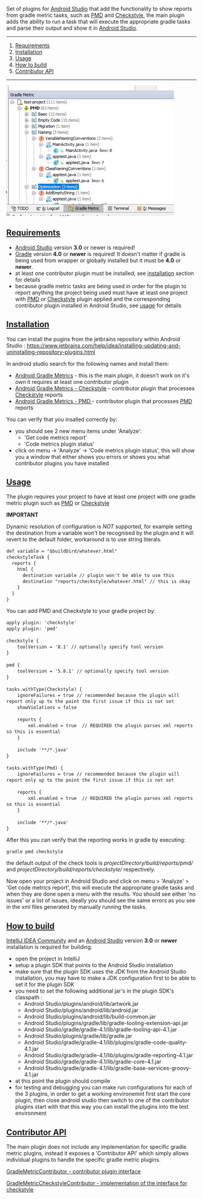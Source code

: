 Set of plugins for [Android Studio](https://developer.android.com/studio/index.html) that add the functionality to show reports from gradle metric tasks, such as [PMD](https://docs.gradle.org/current/userguide/pmd_plugin.html) and [Checkstyle](https://docs.gradle.org/current/userguide/checkstyle_plugin.html), the main plugin adds the ability to run a task that will execute the appropriate gradle tasks and parse their output and show it in [Android Studio](https://developer.android.com/studio/index.html).

----------
1. [Requirements](#requirements)
1. [Installation](#installation)
1. [Usage](#usage)
1. [How to build](#how-to-build)
1. [Contributor API](#contributor-api)

----------
![Image of and example output](https://raw.githubusercontent.com/DrakkLord/gradle-android-metric-plugin/webmisc/images/gradle-metric-plugin-example.png)

## [Requirements](#requirements) ##

- [Android Studio](https://developer.android.com/studio/index.html) version **3.0** or newer is required!
- [Gradle](https://gradle.org/) version **4.0** or **newer** is required! It doesn't matter if gradle is being used from wrapper or globally installed but it must be **4.0** or **newer**.
- at least one contributor plugin must be installed, see [installation](#installation) section for details
- because gradle metric tasks are being used in order for the plugin to report anything the project being used must have at least one project with [PMD](https://docs.gradle.org/current/userguide/pmd_plugin.html) or [Checkstyle](https://docs.gradle.org/current/userguide/checkstyle_plugin.html) plugin applied and the corresponding contributor plugin installed in Android Studio, see [usage](#usage) for details

## [Installation](#installation) ##

You can install the pugins from the jetbrains repository within Android Studio : https://www.jetbrains.com/help/idea/installing-updating-and-uninstalling-repository-plugins.html

In android studio search for the following names and install them:
- [Android Gradle Metrics](https://plugins.jetbrains.com/plugin/9196-android-gradle-metrics) - this is the main plugin, it doesn't work on it's own it requires at least one contributor plugin
- [Android Gradle Metrics - Checkstyle](https://plugins.jetbrains.com/plugin/9197-android-gradle-metrics--checkstyle) - contributor plugin that processes [Checkstyle](https://docs.gradle.org/current/userguide/checkstyle_plugin.html) reports
- [Android Gradle Metrics - PMD ](https://plugins.jetbrains.com/plugin/9198-android-gradle-metrics--pmd) - contributor plugin that processes [PMD](https://docs.gradle.org/current/userguide/pmd_plugin.html) reports

You can verify that you insalled correctly by:

- you should see 2 new menu items under 'Analyze':
   - 'Get code metrics report'
   - 'Code metrics plugin status'
- click on menu -> 'Analyze' -> 'Code metrics plugin status', this will show you a window that either shows you errors or shows you what contributor plugins you have installed

## [Usage](#usage) ##

The plugin requires your project to have at least one project with one gradle metric plugin such as [PMD](https://docs.gradle.org/current/userguide/pmd_plugin.html) or [Checkstyle](https://docs.gradle.org/current/userguide/checkstyle_plugin.html)

**IMPORTANT**

Dynamic resolution of configuration is *NOT* supported, for example setting the destination from a variable won't be recognised by the plugin and it will revert to the default folder, workaround is to use string literals.
```
def variable = "$buildDird/whatever.html"
checkstyleTask {
  reports {
    html {
      destination variable // plugin won't be able to use this
      destination "reports/checkstyle/whatever.html" // this is okay
    }
  }
}
```

You can add PMD and Checkstyle to your gradle project by:

```
apply plugin: 'checkstyle'
apply plugin: 'pmd'

checkstyle {
    toolVersion = '8.1' // optionally specify tool version
}

pmd {
    toolVersion = '5.8.1' // optionally specify tool version
}

tasks.withType(Checkstyle) {
    ignoreFailures = true // recommended because the plugin will report only up to the point the first issue if this is not set
    showViolations = false
    
    reports {
        xml.enabled = true  // REQUIRED the plugin parses xml reports so this is essential
    }
    
    include '**/*.java'
}

tasks.withType(Pmd) {
    ignoreFailures = true // recommended because the plugin will report only up to the point the first issue if this is not set

    reports {
        xml.enabled = true  // REQUIRED the plugin parses xml reports so this is essential
    }

    include '**/*.java'
}
```

After this you can verify that the reporting works in gradle by executing:

```
gradle pmd checkstyle
```

the default output of the check tools is *projectDirectory/build/reports/pmd/* and *projectDirectory/build/reports/checkstyle/* respectively.

Now open your project in Android Studio and click on menu > 'Analyze' > 'Get code metrics report', this will execute the appropriate gradle tasks and when they are done open a menu with the results.
You should see either 'no issues' or a list of issues, ideally you should see the same errors as you see in the xml files generated by manually running the tasks.

## [How to build](#how-to-build) ##

[IntelliJ IDEA Community](https://www.jetbrains.com/idea/download/#section=windows) and an [Android Studio](https://developer.android.com/studio/index.html) version **3.0** or **newer** installation is required for building.

- open the project in IntelliJ
- setup a plugin SDK that points to the Android Studio installation
- make sure that the plugin SDK uses the JDK from the Android Studio installation, you may have to make a JDK configuration first to be able to set it for the plugin SDK
- you need to set the following additional jar's in the plugin SDK's classpath :
    - Android Studio/plugins/android/lib/artwork.jar
    - Android Studio/plugins/android/lib/android.jar
    - Android Studio/plugins/android/lib/build-common.jar
    - Android Studio/plugins/gradle/lib/gradle-tooling-extension-api.jar
    - Android Studio/gradle/gradle-4.1/lib/gradle-tooling-api-4.1.jar
    - Android Studio/plugins/gradle/lib/gradle.jar
    - Android Studio/gradle/gradle-4.1/lib/plugins/gradle-code-quality-4.1.jar
    - Android Studio/gradle/gradle-4.1/lib/plugins/gradle-reporting-4.1.jar
    - Android Studio/gradle/gradle-4.1/lib/gradle-core-4.1.jar
    - Android Studio/gradle/gradle-4.1/lib/gradle-base-services-groovy-4.1.jar
- at this point the plugin should compile
- for testing and debugging you can make run configurations for each of the 3 plugins, in order to get a working environemnt first start the core plugin, then close android studio then switch to one of the contributor plugins start with that this way you can install the plugins into the test environment

## [Contributor API](#contributor-api) ##

The main plugin does not include any implementation for specific gradle metric plugins, instead it exposes a 'Contributor API' which simply allows individual plugins to handle the specific gradle metric plugins.

[GradleMetricContributor - contributor plugin interface](https://github.com/DrakkLord/gradle-android-metric-plugin/blob/master/plugin/metric-contributor-api/src/com/drakklord/gradle/metric/core/contributor/GradleMetricContributor.java)

[GradleMetricCheckstyleContributor - implementation of the interface for checkstyle](https://github.com/DrakkLord/gradle-android-metric-plugin/blob/master/plugin/module_checkstyle/src/com/drakklord/gradle/metric/checkstyle/contributor/GradleMetricCheckstyleContributor.java)
